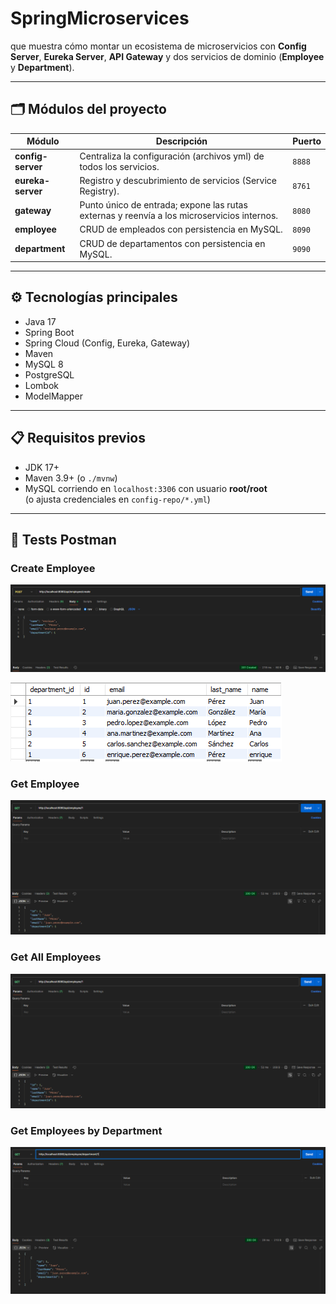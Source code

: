 # SpringMicroservices
que muestra cómo montar un ecosistema de microservicios con **Config Server**, **Eureka Server**, **API Gateway** y dos servicios de dominio (**Employee** y **Department**).

---

## 🗂️ Módulos del proyecto

| Módulo | Descripción | Puerto |
|--------|-------------|--------|
| **config-server** | Centraliza la configuración (archivos yml) de todos los servicios. | `8888` |
| **eureka-server** | Registro y descubrimiento de servicios (Service Registry). | `8761` |
| **gateway** | Punto único de entrada; expone las rutas externas y reenvía a los microservicios internos. | `8080` |
| **employee** | CRUD de empleados con persistencia en MySQL. | `8090` |
| **department** | CRUD de departamentos con persistencia en MySQL. | `9090` |

---

## ⚙️ Tecnologías principales

* Java 17
* Spring Boot
* Spring Cloud (Config, Eureka, Gateway)
* Maven
* MySQL 8
* PostgreSQL
* Lombok
* ModelMapper
---

## 📋 Requisitos previos

* JDK 17+
* Maven 3.9+ (o `./mvnw`)
* MySQL corriendo en `localhost:3306` con usuario **root/root**  
  (o ajusta credenciales en `config-repo/*.yml`)

---

## 🚀 Tests Postman
### Create Employee
![create](/results/create.PNG)

![table](/results/tableEmployee.PNG)
### Get Employee
![get](/results/getEmployee.PNG)
### Get All Employees
![getAll](/results/getEmployee.PNG)
### Get Employees by Department
![getDepartment](/results/result1.png)
